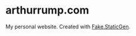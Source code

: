 # arthurrump.com

My personal website. Created with [Fake.StaticGen](https://github.com/arthurrump/Fake.StaticGen).
